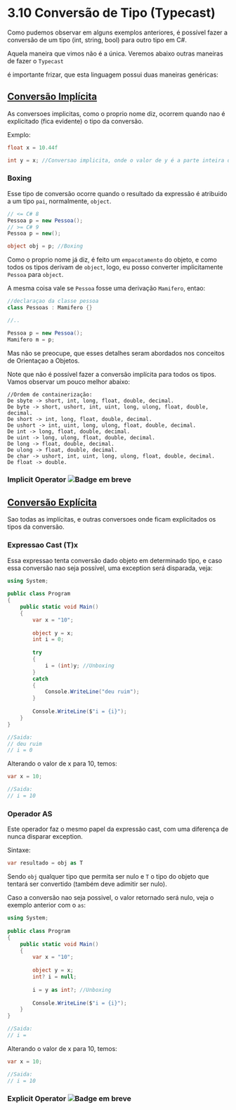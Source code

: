 # 3.10 Conversão de Tipo (Typecast)

Como pudemos observar em alguns exemplos anteriores, é possível fazer a conversão de um tipo (int, string, bool) para outro tipo em C#.

Aquela maneira que vimos não é a única. Veremos abaixo outras maneiras de fazer o ``Typecast``

é importante frizar, que esta linguagem possui duas maneiras genéricas:

## [Conversão Implícita](https://docs.microsoft.com/en-us/dotnet/csharp/language-reference/language-specification/conversions#implicit-conversions)

As conversoes implicitas, como o proprio nome diz, ocorrem quando nao é explicitado (fica evidente) o tipo da conversão.

Exmplo:
```csharp
float x = 10.44f

int y = x; //Conversao implicita, onde o valor de y é a parte inteira de x, ou seja, 10
```

### Boxing
Esse tipo de conversão ocorre quando o resultado da expressão é atribuido a um tipo ``pai``, normalmente, ``object``.
```csharp
// <= C# 8
Pessoa p = new Pessoa();
// >= C# 9
Pessoa p = new();

object obj = p; //Boxing
```

Como o proprio nome já diz, é feito um ``empacotamento`` do objeto, e como todos os tipos derivam de ``object``, logo, eu posso converter implicitamente ``Pessoa`` para ``object``.

A mesma coisa vale se ``Pessoa`` fosse uma derivação ``Mamifero``, entao:
```csharp
//declaraçao da classe pessoa
class Pessoas : Mamifero {}

//..

Pessoa p = new Pessoa();
Mamifero m = p;
```

Mas não se preocupe, que esses detalhes seram abordados nos conceitos de Orientaçao a Objetos.

Note que não é possível fazer a conversão implícita para todos os tipos. Vamos observar um pouco melhor abaixo:

```
//Ordem de containerização:
De sbyte -> short, int, long, float, double, decimal.
De byte -> short, ushort, int, uint, long, ulong, float, double, decimal.
De short -> int, long, float, double, decimal.
De ushort -> int, uint, long, ulong, float, double, decimal.
De int -> long, float, double, decimal.
De uint -> long, ulong, float, double, decimal.
De long -> float, double, decimal.
De ulong -> float, double, decimal.
De char -> ushort, int, uint, long, ulong, float, double, decimal.
De float -> double.
```

### Implicit Operator <img alt="Badge em breve" src="https://img.shields.io/badge/-EM%20BREVE-purple">

## [Conversão Explícita](https://docs.microsoft.com/en-us/dotnet/csharp/language-reference/language-specification/conversions#explicit-conversions)

Sao todas as implícitas, e outras conversoes onde ficam explicitados os tipos da conversão.

### Expressao Cast (T)x
Essa expressao tenta conversão dado objeto em determinado tipo, e caso essa conversão nao seja possível, uma exception será disparada, veja:
```csharp
using System;
					
public class Program
{
	public static void Main()
	{
		var x = "10";
		
		object y = x;
		int i = 0;
		
		try
		{
			i = (int)y; //Unboxing
		}
		catch 
		{
			Console.WriteLine("deu ruim");
		}
		
		Console.WriteLine($"i = {i}");
	}
}

//Saida:
// deu ruim
// i = 0
``` 

Alterando o valor de x para 10, temos:
```csharp
var x = 10;

//Saida:
// i = 10
```

### Operador AS
Este operador faz o mesmo papel da expressão cast, com uma diferença de nunca disparar exception.

Sintaxe:
```csharp
var resultado = obj as T
```

Sendo ``obj`` qualquer tipo que permita ser nulo e ``T`` o tipo do objeto que tentará ser convertido (também deve adimitir ser nulo).

Caso a conversão nao seja possivel, o valor retornado será nulo, veja o exemplo anterior com o ``as``:
```csharp
using System;
					
public class Program
{
	public static void Main()
	{
		var x = "10";
		
		object y = x;
		int? i = null;
		
		i = y as int?; //Unboxing
		
		Console.WriteLine($"i = {i}");
	}
}

//Saida:
// i =
```

Alterando o valor de x para 10, temos:
```csharp
var x = 10;

//Saida:
// i = 10
```

### Explicit Operator <img alt="Badge em breve" src="https://img.shields.io/badge/-EM%20BREVE-purple">

